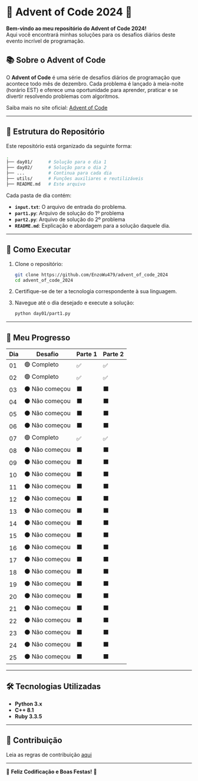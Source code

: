 # 🎄 Advent of Code 2024 🎄  

**Bem-vindo ao meu repositório do Advent of Code 2024!**  
Aqui você encontrará minhas soluções para os desafios diários deste evento incrível de programação.  

## 📚 Sobre o Advent of Code  
O **Advent of Code** é uma série de desafios diários de programação que acontece todo mês de dezembro. Cada problema é lançado à meia-noite (horário EST) e oferece uma oportunidade para aprender, praticar e se divertir resolvendo problemas com algoritmos.  

Saiba mais no site oficial: [Advent of Code](https://adventofcode.com/)  

---

## 📁 Estrutura do Repositório  

Este repositório está organizado da seguinte forma:  

```bash
.
├── day01/      # Solução para o dia 1
├── day02/      # Solução para o dia 2
├── ...         # Continua para cada dia
├── utils/      # Funções auxiliares e reutilizáveis
├── README.md   # Este arquivo
```

Cada pasta de dia contém:  
- **`input.txt`**: O arquivo de entrada do problema.  
- **`part1.py`**: Arquivo de solução do 1º problema  
- **`part2.py`**: Arquivo de solução do 2º problema
- **`README.md`**: Explicação e abordagem para a solução daquele dia.  

---

## 🚀 Como Executar  

1. Clone o repositório:  
   ```bash
   git clone https://github.com/EnzoWu479/advent_of_code_2024
   cd advent_of_code_2024
   ```

2. Certifique-se de ter a tecnologia correspondente à sua linguagem. 

3. Navegue até o dia desejado e execute a solução:  
   ```bash
   python day01/part1.py
   ```

---

## 🌟 Meu Progresso  

| Dia | Desafio                | Parte 1 | Parte 2 |  
|-----|------------------------|---------|---------|  
| 01  | 🟢 Completo            | ✅      | ✅      |  
| 02  | 🟢 Completo            | ✅      | ✅      |  
| 03  | ⚫ Não começou         | ⬛      | ⬛      |  
| 04  | ⚫ Não começou         | ⬛      | ⬛      |  
| 05  | ⚫ Não começou         | ⬛      | ⬛      |  
| 06  | ⚫ Não começou         | ⬛      | ⬛      |  
| 07  | 🟢 Completo            | ✅      | ✅      |  
| 08  | ⚫ Não começou         | ⬛      | ⬛      |  
| 09  | ⚫ Não começou         | ⬛      | ⬛      |  
| 10  | ⚫ Não começou         | ⬛      | ⬛      |  
| 11  | ⚫ Não começou         | ⬛      | ⬛      |  
| 12  | ⚫ Não começou         | ⬛      | ⬛      |  
| 13  | ⚫ Não começou         | ⬛      | ⬛      |  
| 14  | ⚫ Não começou         | ⬛      | ⬛      |  
| 15  | ⚫ Não começou         | ⬛      | ⬛      |  
| 16  | ⚫ Não começou         | ⬛      | ⬛      |  
| 17  | ⚫ Não começou         | ⬛      | ⬛      |  
| 18  | ⚫ Não começou         | ⬛      | ⬛      |  
| 19  | ⚫ Não começou         | ⬛      | ⬛      |  
| 20  | ⚫ Não começou         | ⬛      | ⬛      |  
| 21  | ⚫ Não começou         | ⬛      | ⬛      |  
| 22  | ⚫ Não começou         | ⬛      | ⬛      |  
| 23  | ⚫ Não começou         | ⬛      | ⬛      |  
| 24  | ⚫ Não começou         | ⬛      | ⬛      |  
| 25  | ⚫ Não começou         | ⬛      | ⬛      |  

---

## 🛠️ Tecnologias Utilizadas  

- **Python 3.x**  
- **C++ 8.1**  
- **Ruby 3.3.5**  

---

## 🤝 Contribuição  

Leia as regras de contribuição [aqui](/CONTRIBUICAO.md)

---

🎅 **Feliz Codificação e Boas Festas!** 🎉  

